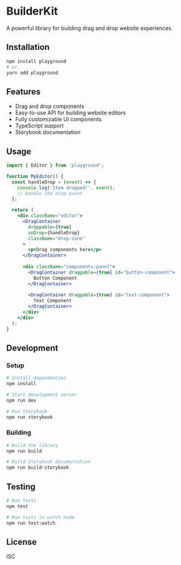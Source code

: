 # BuilderKit

A powerful library for building drag and drop website experiences.

## Installation

```bash
npm install playground
# or
yarn add playground
```

## Features

- Drag and drop components
- Easy-to-use API for building website editors
- Fully customizable UI components
- TypeScript support
- Storybook documentation

## Usage

```jsx
import { Editor } from 'playground';

function MyEditor() {
  const handleDrop = (event) => {
    console.log('Item dropped!', event);
    // Handle the drop event
  };

  return (
    <div className="editor">
      <DragContainer 
        droppable={true} 
        onDrop={handleDrop}
        className="drop-zone"
      >
        <p>Drag components here</p>
      </DragContainer>
      
      <div className="components-panel">
        <DragContainer draggable={true} id="button-component">
          Button Component
        </DragContainer>
        
        <DragContainer draggable={true} id="text-component">
          Text Component
        </DragContainer>
      </div>
    </div>
  );
}
```

## Development

### Setup

```bash
# Install dependencies
npm install

# Start development server
npm run dev

# Run Storybook
npm run storybook
```

### Building

```bash
# Build the library
npm run build

# Build Storybook documentation
npm run build-storybook
```

## Testing

```bash
# Run tests
npm test

# Run tests in watch mode
npm run test:watch
```

## License

ISC